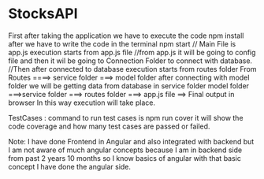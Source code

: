 # StocksAPI

First after taking the application we have to execute the code npm install 
after we have to write the code in the terminal npm start
 // Main File is app.js execution starts from app.js file
 //from app.js it will be going to config file and then it wil be going to Connection Folder to connect with database.
 //Then after connected to database execution starts from routes folder
 From Routes ====> service folder ===> model folder 
 after connecting with model folder we will be getting data from database in service folder
 model folder ===>service folder ===> routes folder ===> app.js file ==> Final output in browser
 In this way execution will take place.

 TestCases : command to run test cases is npm run cover it will show the code coverage and how many test cases are passed or failed.

 Note: I have done Frontend in Angular and also integrated with backend but I am not aware of much angular concepts because I am in backend side from past 2 years 10 months so I know basics of angular with that basic concept I have done the angular side.

